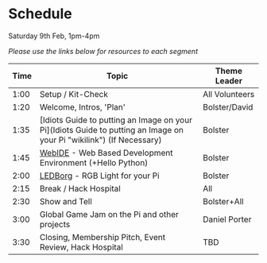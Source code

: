 Schedule
========

Saturday 9th Feb, 1pm-4pm

*Please use the links below for resources to each segment*

|Time|Topic|Theme Leader|
|----|-----|------------|
|1:00|Setup / Kit-Check|All Volunteers|
|1:20|Welcome, Intros, 'Plan'|Bolster/David|
|1:35|[Idiots Guide to putting an Image on your Pi](Idiots Guide to putting an Image on your Pi "wikilink") (If Necessary)|Bolster|
|1:45|[WebIDE](WebIDE "wikilink") - Web Based Development Environment (+Hello Python)|Bolster|
|2:00|[LEDBorg](LEDBorg "wikilink") - RGB Light for your Pi|Bolster|
|2:15|Break / Hack Hospital|All|
|2:30|Show and Tell|Bolster+All|
|3:00|Global Game Jam on the Pi and other projects|Daniel Porter|
|3:30|Closing, Membership Pitch, Event Review, Hack Hospital|TBD|
